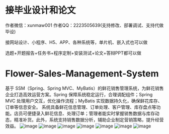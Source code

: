 # 接毕业设计和论文
作者微信：xunmaw001  作者QQ：2223505639(支持修改、部署调试、支持代做毕设)

接网站设计、小程序、H5、APP、各种系统等，单片机、嵌入式也可以做

选题+开题报告+任务书+程序定制+安装测试+论文+答辩PPT都可以做
# Flower-Sales-Management-System
基于 SSM（Spring、Spring MVC、MyBatis）的鲜花销售管理系统，为鲜花销售企业打造高效运营方案。Spring 保障系统稳定运行，合理调配组件；Spring MVC 处理用户交互，优化操作流程；MyBatis 实现数据持久化，确保鲜花库存、订单等信息安全。  系统具备鲜花信息管理、订单处理、客户管理、库存盘点等功能。店员可便捷录入鲜花信息、处理订单；管理者能实时掌握销售数据与库存动态，精准补货。此外，系统支持销售数据分析，辅助企业制定营销策略，提升经营效益。 
![image](https://github.com/user-attachments/assets/59a7884c-9592-432d-b670-55fd5f08fe7a)
![image](https://github.com/user-attachments/assets/7ebcf44a-d037-4f57-82d3-ad277f4ef59e)
![image](https://github.com/user-attachments/assets/baf856b6-553b-42e8-afd0-4978790f8fb4)
![image](https://github.com/user-attachments/assets/9db735b1-3f30-427d-9a77-4af93d704db5)
![image](https://github.com/user-attachments/assets/d4adcfe0-4fc8-410c-a148-cd504cc173c3)
![image](https://github.com/user-attachments/assets/91106dd0-ca49-423c-861b-2ebebef2328e)
![image](https://github.com/user-attachments/assets/6c7fb5c0-7743-450b-8d39-aa3fa0c3aeab)
